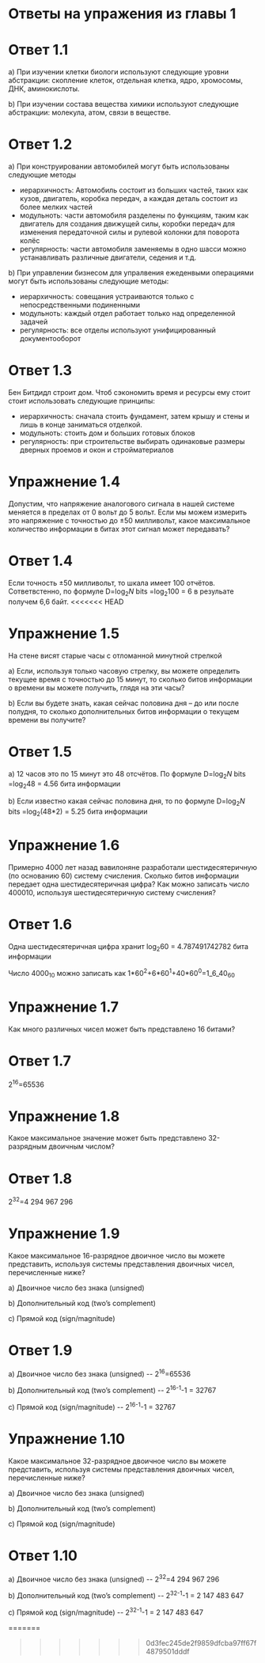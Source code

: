 Ответы на упражения из главы 1
==============================
# Ответ 1.1
a)  При изучении клетки биологи используют следующие уровни абстракции: скопление клеток, отдельная клетка, ядро, хромосомы, ДНК, аминокислоты.
 
b) При изучении состава вещества химики используют следующие абстракции: молекула, атом, связи в веществе.
# Ответ 1.2
a) При конструировании автомобилей могут быть использованы следующие методы
 
* иерархичность: Автомобиль состоит из больших частей, таких как кузов, двигатель, коробка передач, а каждая деталь состоит из более мелких частей
* модульноть: части автомобиля разделены по функциям, таким как двигатель для создания движущей силы, коробки передач для изменения передаточной силы и рулевой колонки для поворота колёс
* регулярность: части автомобиля заменяемы в одно шасси можно устанавливать различные двигатели, седения и т.д.
 
 b) При управлении бизнесом для упралвения ежеденвыми операциями могут быть использованы следующие методы:

 * иерархичность: совещания устраиваются только с непосредственными подиненными
 * модульноть: каждый отдел работает только над определенной задачей
 * регулярность: все отделы используют унифицированный документооборот
# Ответ 1.3
Бен Битдидл строит дом. Чтоб сэкономить время и ресурсы ему стоит стоит использовать следующие принципы:
* иерархичность: сначала стоить фундамент, затем крышу и стены и лишь в конце заниматься отделкой.
* модульноть: стоить дом и больших готовых блоков
* регулярность: при строительстве выбирать одинаковые размеры дверных проемов и окон и стройматериалов

# Упражнение 1.4
Допустим, что напряжение аналогового сигнала в нашей системе меняется в пределах от 0 вольт до 5 вольт. Если мы можем измерить это напряжение с точностью до ±50 милливольт, какое максимальное количество информации в битах этот сигнал может передавать?
# Ответ 1.4
Если точность ±50 милливольт, то шкала имеет 100 отчётов. Сответвстенно, по формуле D=log<sub>2</sub>_N_ bits =log<sub>2</sub>100 = 6 в резульате получем 6,6 байт.
<<<<<<< HEAD

# Упражнение 1.5
На стене висят старые часы с отломанной минутной стрелкой

a) Если, используя только часовую стрелку, вы можете определить текущее
время с точностью до 15 минут, то сколько битов информации о времени вы
можете получить, глядя на эти часы?

b) Если вы будете знать, какая сейчас половина дня – до или после полудня,
то сколько дополнительных битов информации о текущем времени вы
получите?

# Ответ 1.5

a) 12 часов это по 15 минут это 48 отсчётов. По формуле D=log<sub>2</sub>_N_ bits =log<sub>2</sub>48 = 4.56 бита информации

b) Если известно какая сейчас половина дня, то по формуле D=log<sub>2</sub>_N_ bits =log<sub>2</sub>(48\*2) = 5.25 бита информации

# Упражнение 1.6
Примерно 4000 лет назад вавилоняне разработали шестидесятеричную (по основанию 60) систему счисления. Сколько битов информации передает одна шестидесятеричная цифра? Как можно записать число 400010, используя шестидесятеричную систему счисления?
# Ответ 1.6

Одна шестидесятеричная цифра хранит log<sub>2</sub>60 = 4.787491742782 бита информации

Число 4000<sub>10</sub> можно записать как 1\*60<sup>2</sup>+6\*60<sup>1</sup>+40\*60<sup>0</sup>=1_6_40<sub>60</sub>

# Упражнение 1.7
Как много различных чисел может быть представлено 16 битами?

# Ответ 1.7

2<sup>16</sup>=65536


# Упражнение 1.8
Какое максимальное значение может быть представлено
32-разрядным двоичным числом?
# Ответ 1.8
2<sup>32</sup>=4 294 967 296

# Упражнение 1.9
Какое максимальное 16-разрядное двоичное число вы можете
представить, используя системы представления двоичных чисел,
перечисленные ниже?

a) Двоичное число без знака (unsigned)

b) Дополнительный код (two’s complement)

c) Прямой код (sign/magnitude)

# Ответ 1.9

a) Двоичное число без знака (unsigned) -- 2<sup>16</sup>=65536

b) Дополнительный код (two’s complement) -- 2<sup>16-1</sup>-1 = 32767

c) Прямой код (sign/magnitude) --  2<sup>16-1</sup>-1 = 32767

# Упражнение 1.10
Какое максимальное 32-разрядное двоичное число вы можете
представить, используя системы представления двоичных чисел,
перечисленные ниже?

a) Двоичное число без знака (unsigned)

b) Дополнительный код (two’s complement)

c) Прямой код (sign/magnitude)

# Ответ 1.10

a) Двоичное число без знака (unsigned) -- 2<sup>32</sup>=4 294 967 296

b) Дополнительный код (two’s complement) -- 2<sup>32-1</sup>-1 = 2 147 483 647

c) Прямой код (sign/magnitude) --  2<sup>32-1</sup>-1 = 2 147 483 647




=======
>>>>>>> 0d3fec245de2f9859dfcba97ff67f4879501dddf
